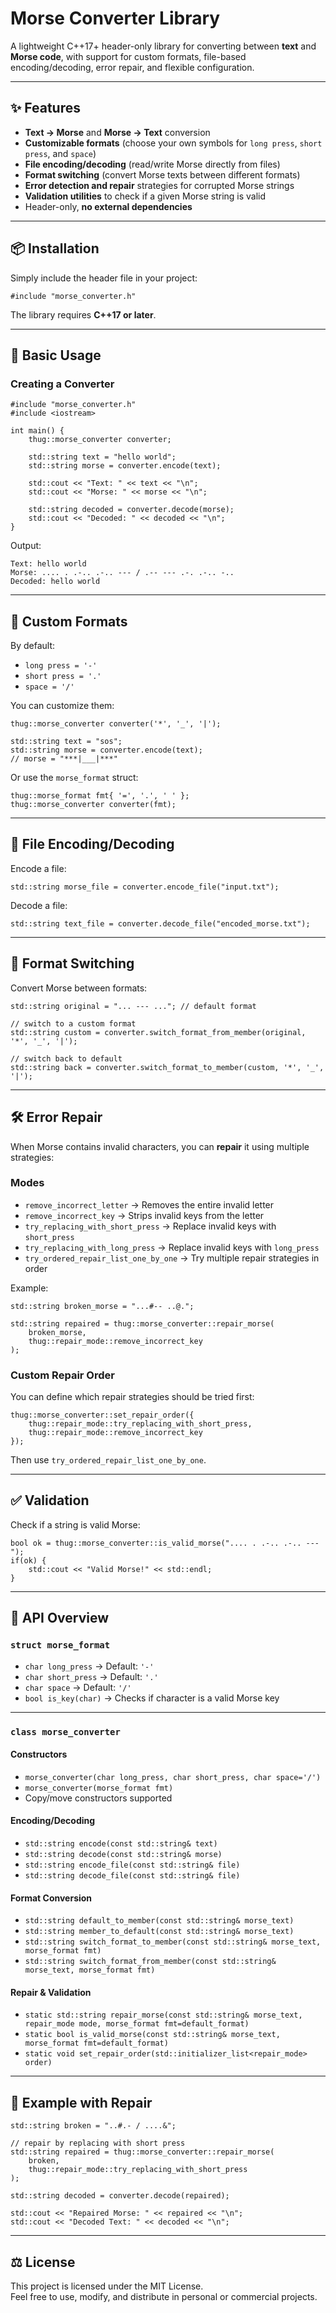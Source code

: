 # Morse Converter Library

A lightweight C++17+ header-only library for converting between **text** and **Morse code**, with support for custom formats, file-based encoding/decoding, error repair, and flexible configuration.  

---

## ✨ Features
- **Text → Morse** and **Morse → Text** conversion  
- **Customizable formats** (choose your own symbols for `long press`, `short press`, and `space`)  
- **File encoding/decoding** (read/write Morse directly from files)  
- **Format switching** (convert Morse texts between different formats)  
- **Error detection and repair** strategies for corrupted Morse strings  
- **Validation utilities** to check if a given Morse string is valid  
- Header-only, **no external dependencies**  

---

## 📦 Installation
Simply include the header file in your project:

    #include "morse_converter.h"

The library requires **C++17 or later**.

---

## 🔧 Basic Usage

### Creating a Converter

    #include "morse_converter.h"
    #include <iostream>

    int main() {
        thug::morse_converter converter;

        std::string text = "hello world";
        std::string morse = converter.encode(text);

        std::cout << "Text: " << text << "\n";
        std::cout << "Morse: " << morse << "\n";

        std::string decoded = converter.decode(morse);
        std::cout << "Decoded: " << decoded << "\n";
    }

Output:

    Text: hello world
    Morse: .... . .-.. .-.. --- / .-- --- .-. .-.. -..
    Decoded: hello world

---

## 🎨 Custom Formats

By default:
- `long press = '-'`
- `short press = '.'`
- `space = '/'`

You can customize them:

    thug::morse_converter converter('*', '_', '|');

    std::string text = "sos";
    std::string morse = converter.encode(text);
    // morse = "***|___|***"

Or use the `morse_format` struct:

    thug::morse_format fmt{ '=', '.', ' ' };
    thug::morse_converter converter(fmt);

---

## 📂 File Encoding/Decoding

Encode a file:

    std::string morse_file = converter.encode_file("input.txt");

Decode a file:

    std::string text_file = converter.decode_file("encoded_morse.txt");

---

## 🔄 Format Switching

Convert Morse between formats:

    std::string original = "... --- ..."; // default format

    // switch to a custom format
    std::string custom = converter.switch_format_from_member(original, '*', '_', '|');

    // switch back to default
    std::string back = converter.switch_format_to_member(custom, '*', '_', '|');

---

## 🛠 Error Repair

When Morse contains invalid characters, you can **repair** it using multiple strategies:

### Modes
- `remove_incorrect_letter` → Removes the entire invalid letter  
- `remove_incorrect_key` → Strips invalid keys from the letter  
- `try_replacing_with_short_press` → Replace invalid keys with `short_press`  
- `try_replacing_with_long_press` → Replace invalid keys with `long_press`  
- `try_ordered_repair_list_one_by_one` → Try multiple repair strategies in order  

Example:

    std::string broken_morse = "...#-- ..@.";

    std::string repaired = thug::morse_converter::repair_morse(
        broken_morse,
        thug::repair_mode::remove_incorrect_key
    );

### Custom Repair Order
You can define which repair strategies should be tried first:

    thug::morse_converter::set_repair_order({
        thug::repair_mode::try_replacing_with_short_press,
        thug::repair_mode::remove_incorrect_key
    });

Then use `try_ordered_repair_list_one_by_one`.

---

## ✅ Validation
Check if a string is valid Morse:

    bool ok = thug::morse_converter::is_valid_morse(".... . .-.. .-.. ---");
    if(ok) {
        std::cout << "Valid Morse!" << std::endl;
    }

---

## 📖 API Overview

### `struct morse_format`
- `char long_press` → Default: `'-'`  
- `char short_press` → Default: `'.'`  
- `char space` → Default: `'/'`  
- `bool is_key(char)` → Checks if character is a valid Morse key  

---

### `class morse_converter`
#### Constructors
- `morse_converter(char long_press, char short_press, char space='/')`  
- `morse_converter(morse_format fmt)`  
- Copy/move constructors supported  

#### Encoding/Decoding
- `std::string encode(const std::string& text)`  
- `std::string decode(const std::string& morse)`  
- `std::string encode_file(const std::string& file)`  
- `std::string decode_file(const std::string& file)`  

#### Format Conversion
- `std::string default_to_member(const std::string& morse_text)`  
- `std::string member_to_default(const std::string& morse_text)`  
- `std::string switch_format_to_member(const std::string& morse_text, morse_format fmt)`  
- `std::string switch_format_from_member(const std::string& morse_text, morse_format fmt)`  

#### Repair & Validation
- `static std::string repair_morse(const std::string& morse_text, repair_mode mode, morse_format fmt=default_format)`  
- `static bool is_valid_morse(const std::string& morse_text, morse_format fmt=default_format)`  
- `static void set_repair_order(std::initializer_list<repair_mode> order)`  

---

## 🚀 Example with Repair

    std::string broken = "..#.- / ....&";

    // repair by replacing with short press
    std::string repaired = thug::morse_converter::repair_morse(
        broken,
        thug::repair_mode::try_replacing_with_short_press
    );

    std::string decoded = converter.decode(repaired);

    std::cout << "Repaired Morse: " << repaired << "\n";
    std::cout << "Decoded Text: " << decoded << "\n";

---

## ⚖️ License
This project is licensed under the MIT License.  
Feel free to use, modify, and distribute in personal or commercial projects.
